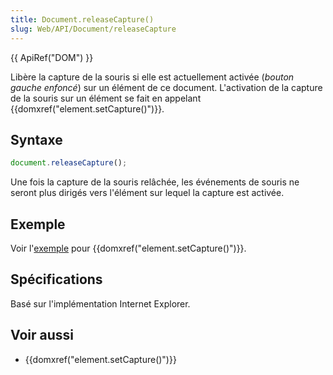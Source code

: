 ```yaml
---
title: Document.releaseCapture()
slug: Web/API/Document/releaseCapture
---
```


{{ ApiRef("DOM") }}

Libère la capture de la souris si elle est actuellement activée (_bouton gauche enfoncé_) sur un élément de ce document. L'activation de la capture de la souris sur un élément se fait en appelant {{domxref("element.setCapture()")}}.

## Syntaxe

```js
document.releaseCapture();
```

Une fois la capture de la souris relâchée, les événements de souris ne seront plus dirigés vers l'élément sur lequel la capture est activée.

## Exemple

Voir l'[exemple](/fr/docs/Web/API/Element/setCapture#example) pour {{domxref("element.setCapture()")}}.

## Spécifications

Basé sur l'implémentation Internet Explorer.

## Voir aussi

- {{domxref("element.setCapture()")}}
